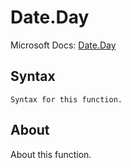 ---
---

# Date.Day

Microsoft Docs: [Date.Day](https://docs.microsoft.com/en-us/powerquery-m/date-day)

## Syntax

```powerquery-m
Syntax for this function.
```

## About

About this function.

